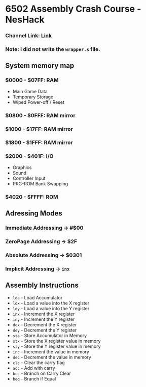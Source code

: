 # 6502 Assembly Crash Course - NesHack

### Channel Link: [Link](https://www.youtube.com/channel/UCXR5PCyUI2pG_a3ydnCIS-g)
### Note: I did not write the `wrapper.s` file.

## System memory map

### $0000 - $07FF: RAM
* Main Game Data
* Temporary Storage
* Wiped Power-off / Reset
### $0800 - $0FFF: RAM mirror
### $1000 - $17FF: RAM mirror
### $1800 - $1FFF: RAM mirror
### $2000 - $401F: I/O
* Graphics
* Sound
* Controller Input
* PRG-ROM Bank Swapping
### $4020 - $FFFF: ROM

## Adressing Modes

### Immediate Addressing -> #$00
### ZeroPage Addressing -> $2F
### Absolute Addressing -> $0301
### Implicit Addressing -> `inx`

## Assembly Instructions

* `lda` - Load Accumulator
* `ldx` - Load a value into the X register
* `ldy` - Load a value into the Y register
* `inx` - Increment the X register
* `iny` - Increment the Y register
* `dex` - Decrement the X register
* `dey` - Decrement the Y register
* `sta` - Store Accumulator in Memory
* `stx` - Store the X register value in memory
* `sty` - Store the Y register value in memory
* `inc` - Increment the value in memory
* `dec` - Decrement the value in memory
* `clc` - Clear the carry flag
* `adc` - Add with carry
* `bcc` - Branch on Carry Clear
* `beq` - Branch if Equal